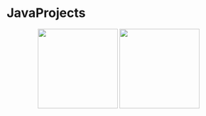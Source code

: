 # JavaProjects
<p align="center">
      <img height="180em" src="https://github-readme-stats.vercel.app/api?username=nihalgokmen&theme=nightowl&show_icons=true&count_private=true)"/>
      <img height="180em" src="https://github-readme-stats-eight-theta.vercel.app/api/top-langs/?username=nihalgokmen&layout=compact&langs_count=8&theme=nightowl"/>
</p>
